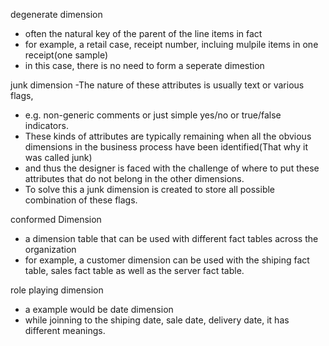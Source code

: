 degenerate dimension
- often the natural key of the parent of the line items in fact
- for example, a retail case, receipt number, incluing mulpile items in one receipt(one sample)
- in this case, there is no need to form a seperate dimestion

junk dimension
-The nature of these attributes is usually text or various flags, 
- e.g. non-generic comments or just simple yes/no or true/false indicators. 
- These kinds of attributes are typically remaining when all the obvious dimensions in the business process have been identified(That why it was called junk)
- and thus the designer is faced with the challenge of where to put these attributes that do not belong in the other dimensions.
- To solve this a junk dimension is created to store all possible combination of these flags.

conformed Dimension
- a dimension table that can be used with different fact tables across the organization
- for example, a customer dimension can be used with the shiping fact table, sales fact table as well as the server fact table.

role playing dimension
- a example would be date dimension
- while joinning to the shiping date, sale date, delivery date, it has different meanings.




